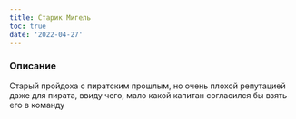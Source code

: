 ```yaml
---
title: Старик Мигель
toc: true
date: '2022-04-27'
---
```


### Описание
Старый пройдоха с пиратским прошлым, но очень плохой репутацией даже для пирата, ввиду чего, мало какой капитан согласился бы взять его в команду